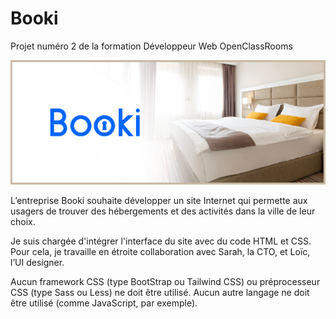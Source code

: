 # Booki 

Projet numéro 2 de la formation Développeur Web OpenClassRooms

![Booki](./images_booki/Booki.PNG)

L’entreprise Booki souhaite développer un site Internet qui permette aux usagers de trouver des hébergements et des activités dans la ville de leur choix.

Je suis chargée d'intégrer l'interface du site avec du code HTML et CSS. Pour cela, je travaille en étroite collaboration avec Sarah, la CTO, et Loïc, l’UI designer.

Aucun framework CSS (type BootStrap ou Tailwind CSS) ou préprocesseur CSS (type Sass ou Less) ne doit être utilisé. Aucun autre langage ne doit être utilisé (comme JavaScript, par exemple).

